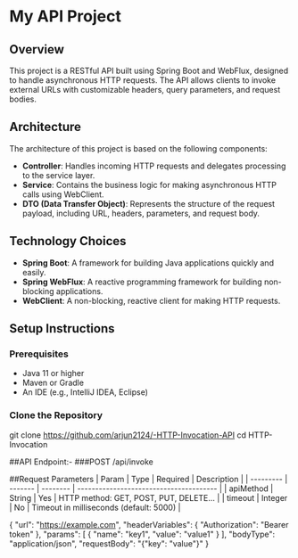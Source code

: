 # My API Project

## Overview
This project is a RESTful API built using Spring Boot and WebFlux, designed to handle asynchronous HTTP requests. The API allows clients to invoke external URLs with customizable headers, query parameters, and request bodies.

## Architecture
The architecture of this project is based on the following components:
- **Controller**: Handles incoming HTTP requests and delegates processing to the service layer.
- **Service**: Contains the business logic for making asynchronous HTTP calls using WebClient.
- **DTO (Data Transfer Object)**: Represents the structure of the request payload, including URL, headers, parameters, and request body.

## Technology Choices
- **Spring Boot**: A framework for building Java applications quickly and easily.
- **Spring WebFlux**: A reactive programming framework for building non-blocking applications.
- **WebClient**: A non-blocking, reactive client for making HTTP requests.


## Setup Instructions

### Prerequisites
- Java 11 or higher
- Maven or Gradle
- An IDE (e.g., IntelliJ IDEA, Eclipse)

### Clone the Repository

git clone https://github.com/arjun2124/-HTTP-Invocation-API
cd  HTTP-Invocation


##API Endpoint:-
###POST /api/invoke

##Request Parameters
| Param     | Type    | Required | Description                             |
| --------- | ------- | -------- | --------------------------------------- |
| apiMethod | String  | Yes      | HTTP method: GET, POST, PUT, DELETE...  |
| timeout   | Integer | No       | Timeout in milliseconds (default: 5000) |

{
  "url": "https://example.com",
  "headerVariables": {
    "Authorization": "Bearer token"
  },
  "params": [
    { "name": "key1", "value": "value1" }
  ],
  "bodyType": "application/json",
  "requestBody": "{\"key\": \"value\"}"
}

